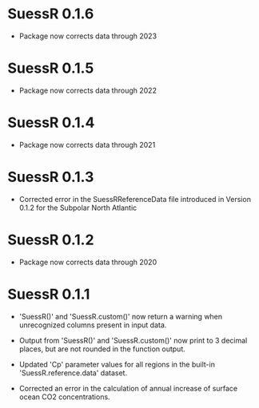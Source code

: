 # SuessR 0.1.6

* Package now corrects data through 2023


# SuessR 0.1.5

* Package now corrects data through 2022


# SuessR 0.1.4

* Package now corrects data through 2021


# SuessR 0.1.3

* Corrected error in the SuessRReferenceData file introduced 
    in Version 0.1.2 for the Subpolar North Atlantic


# SuessR 0.1.2

* Package now corrects data through 2020



# SuessR 0.1.1

* 'SuessR()' and 'SuessR.custom()' now return a warning when unrecognized
    columns present in input data.

* Output from 'SuessR()' and 'SuessR.custom()' now print to 3 decimal places, but
    are not rounded in the function output.

* Updated 'Cp' parameter values for all regions in the built-in
    'SuessR.reference.data' dataset.

* Corrected an error in the calculation of annual increase of surface ocean
    CO2 concentrations.
